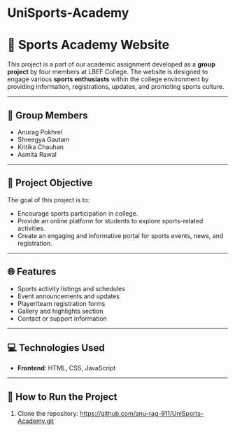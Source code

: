 # UniSports-Academy
# 🏅 Sports Academy Website

This project is a part of our academic assignment developed as a **group project** by four members at LBEF College. The website is designed to engage various **sports enthusiasts** within the college environment by providing information, registrations, updates, and promoting sports culture.

---

## 👥 Group Members
- Anurag Pokhrel
- Shreegya Gautam
- Kritika Chauhan
- Asmita Rawal

---

## 📌 Project Objective

The goal of this project is to:
- Encourage sports participation in college.
- Provide an online platform for students to explore sports-related activities.
- Create an engaging and informative portal for sports events, news, and registration.

---

## 🌐 Features
- Sports activity listings and schedules
- Event announcements and updates
- Player/team registration forms
- Gallery and highlights section
- Contact or support information

---

## 💻 Technologies Used
- **Frontend**: HTML, CSS, JavaScript
---

## 🚀 How to Run the Project
1. Clone the repository:
  https://github.com/anu-rag-911/UniSports-Academy.git
